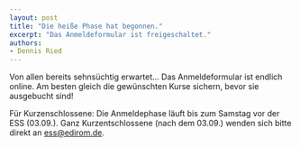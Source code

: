 ```yaml
---
layout: post 
title: "Die heiße Phase hat begonnen."
excerpt: "Das Anmeldeformular ist freigeschaltet."
authors:
- Dennis Ried
---
```


Von allen bereits sehnsüchtig erwartet...
Das Anmeldeformular ist endlich online. Am besten gleich die gewünschten Kurse sichern, bevor sie ausgebucht sind!

Für Kurzenschlossene: Die Anmeldephase läuft bis zum Samstag vor der ESS (03.09.). Ganz Kurzentschlossene (nach dem 03.09.) wenden sich bitte direkt an ess@edirom.de.